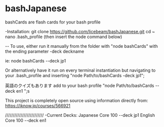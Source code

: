 # bashJapanese
bashCards are flash cards for your bash profile 

-Installation: 
  git clone https://github.com/licebeam/bashJapanese.git
  cd ~
  nano .bash_profile (then insert the node command below)

--
To use, either run it manually from the folder with "node bashCards" with the ending parameter -deck deckname

ie: node bashCards --deck jp1

Or alternatively have it run on every terminal instantiation but navigating to your .bash_profile
and inserting "node Path/to/bashCards -deck jp1";

英語のクイズもあります add to your bash profile "node Path/to/bashCards --deck en1 ";s

This project is completely open source using information directly from: 
https://iknow.jp/courses/566921

/////////////////////////
-Current Decks: 
Japanese Core 100  --deck jp1 
English Core 100 --deck en1